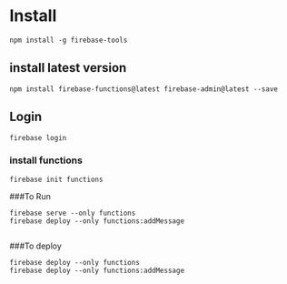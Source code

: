 # Install
```
npm install -g firebase-tools
```

## install latest version

```
npm install firebase-functions@latest firebase-admin@latest --save
```
## Login 
```
firebase login 
```

### install functions
```apple js
firebase init functions
```

###To Run 
```
firebase serve --only functions
firebase deploy --only functions:addMessage


``` 

###To deploy 
```
firebase deploy --only functions
firebase deploy --only functions:addMessage


``` 